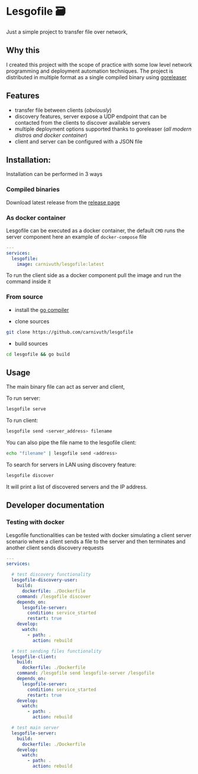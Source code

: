 # Lesgofile 🗃️

Just a simple project to transfer file over network,

## Why this

I created this project with the scope of practice with some low level network programming and deployment automation techniques.
The project is distributed in multiple format as a single compiled binary using [goreleaser](https://goreleaser.com/)

## Features

- transfer file between clients (*obviously*)
- discovery features, server expose a UDP endpoint that can be contacted from the clients to discover available servers
- multiple deployment options supported thanks to goreleaser (*all modern distros and docker container*)
- client and server can be configured with a JSON file

## Installation:

Installation can be performed in 3 ways

### Compiled binaries

Download latest release from the [release page](https://github.com/carnivuth/lesgofile/releases/latest)

### As docker container

Lesgofile can be executed as a docker container, the default `CMD` runs the server component here an example of `docker-compose` file

```yaml
---
services:
  lesgofile:
    image: carnivuth/lesgofile:latest
```

To run the client side as a docker component pull the image and run the command inside it


### From source

- install the [go compiler](https://go.dev/doc/install)

- clone sources

```bash
git clone https://github.com/carnivuth/lesgofile
```

- build sources

```bash
cd lesgofile && go build
```

## Usage

The main binary file can act as server and client,

To run server:

```bash
lesgofile serve
```

To run client:

```bash
lesgofile send <server_address> filename
```

You can also pipe the file name to the lesgofile client:

```bash
echo "filename" | lesgofile send <address>
```

To search for servers in LAN using discovery feature:

```bash
lesgofile discover
```

It will print a list of discovered servers and the IP address.

## Developer documentation

### Testing with docker

Lesgofile functionalities can be tested with docker simulating a client server scenario where a client sends a file to the server and then terminates and another client sends discovery requests

```yaml
---
services:

  # test discovery functionality
  lesgofile-discovery-user:
    build:
      dockerfile: ./Dockerfile
    command: /lesgofile discover
    depends_on:
      lesgofile-server:
        condition: service_started
        restart: true
    develop:
      watch:
        - path: .
          action: rebuild

  # test sending files functionality
  lesgofile-client:
    build:
      dockerfile: ./Dockerfile
    command: /lesgofile send lesgofile-server /lesgofile
    depends_on:
      lesgofile-server:
        condition: service_started
        restart: true
    develop:
      watch:
        - path: .
          action: rebuild

  # test main server
  lesgofile-server:
    build:
      dockerfile: ./Dockerfile
    develop:
      watch:
        - path: .
          action: rebuild
```
